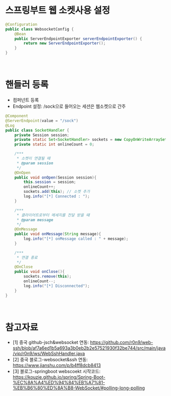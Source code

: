 

# 스프링부트 웹 소켓사용 설정
```java
@Configuration
public class WebsocketConfig {
    @Bean
    public ServerEndpointExporter serverEndpointExporter() {
        return new ServerEndpointExporter();
    }
}
```

<br>

# 핸들러 등록
* 컴퍼넌트 등록
* Endpoint 설정: /sock으로 들어오는 세션은 웹소켓으로 간주
```java
@Component
@ServerEndpoint(value = "/sock")
@Log
public class SocketHandler {
    private Session session;
    private static Set<SocketHandler> sockets = new CopyOnWriteArraySet<>();
    private static int onlineCount = 0;

    /***
     * 소켓이 연결될 때
     * @param session
     */
    @OnOpen
    public void onOpen(Session session){
        this.session = session;
        onlineCount++;
        sockets.add(this); // 소켓 추가
        log.info("[*] Connected : ");
    }

    /***
     * 클라이어트로부터 메세지를 전달 받을 떄
     * @param message
     */
    @OnMessage
    public void onMessage(String message){
        log.info("[*] onMessage called : " + message);
    }

    /***
     * 연결 종료
     */
    @OnClose
    public void onClose(){
        sockets.remove(this);
        onlineCount--;
        log.info("[*] Disconnected");
    }
}
```

<br>

# 참고자료
* [1] 중국 github-jsch&websocket 연동: https://github.com/r0n9/web-ssh/blob/af7a6ed1b5a693a3b0eb2b2e57521930f32be744/src/main/java/vip/r0n9/ws/WebSshHandler.java
* [2] 중국 블로그-websocket&ssh 연동: https://www.jianshu.com/p/b4ff8dcb8413
* [3] 블로그-springboot webscoekt 시작코드: https://kouzie.github.io/spring/Spring-Boot-%EC%8A%A4%ED%94%84%EB%A7%81-%EB%B6%80%ED%8A%B8-WebSocket/#polling-long-polling